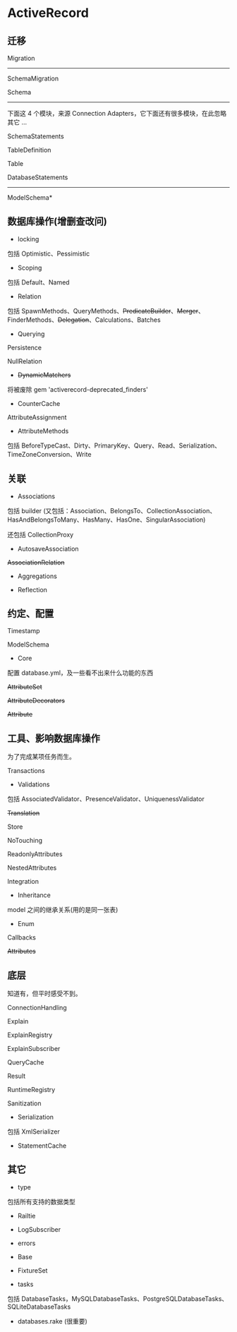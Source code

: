 # ActiveRecord

## 迁移

Migration

---

SchemaMigration

Schema

---

下面这 4 个模块，来源 Connection Adapters，它下面还有很多模块，在此忽略其它 ...

SchemaStatements

TableDefinition

Table

DatabaseStatements

---

ModelSchema*

## 数据库操作(增删查改问)

- locking

包括 Optimistic、Pessimistic

- Scoping

包括 Default、Named

- Relation

包括 SpawnMethods、QueryMethods、~~PredicateBuilder~~、~~Merger~~、FinderMethods、~~Delegation~~、Calculations、Batches

- Querying

Persistence

NullRelation

- ~~DynamicMatchers~~

将被废除 gem 'activerecord-deprecated_finders'

- CounterCache

AttributeAssignment

- AttributeMethods

包括 BeforeTypeCast、Dirty、PrimaryKey、Query、Read、Serialization、TimeZoneConversion、Write

## 关联

- Associations

包括 builder (又包括：Association、BelongsTo、CollectionAssociation、HasAndBelongsToMany、HasMany、HasOne、SingularAssociation)

还包括 CollectionProxy

- AutosaveAssociation

~~AssociationRelation~~

- Aggregations

- Reflection

## 约定、配置

Timestamp

ModelSchema

- Core

配置 database.yml，及一些看不出来什么功能的东西

~~AttributeSet~~

~~AttributeDecorators~~

~~Attribute~~

## 工具、影响数据库操作

为了完成某项任务而生。

Transactions

- Validations

包括 AssociatedValidator、PresenceValidator、UniquenessValidator

~~Translation~~

Store

NoTouching

ReadonlyAttributes

NestedAttributes

Integration

- Inheritance

model 之间的继承关系(用的是同一张表)

- Enum

Callbacks

~~Attributes~~

## 底层

知道有，但平时感受不到。

ConnectionHandling

Explain

ExplainRegistry

ExplainSubscriber

QueryCache

Result

RuntimeRegistry

Sanitization

- Serialization

包括 XmlSerializer

- StatementCache

## 其它

- type

包括所有支持的数据类型

- Railtie

- LogSubscriber

- errors

- Base

- FixtureSet

- tasks

包括 DatabaseTasks，MySQLDatabaseTasks、PostgreSQLDatabaseTasks、SQLiteDatabaseTasks

- databases.rake (很重要)
